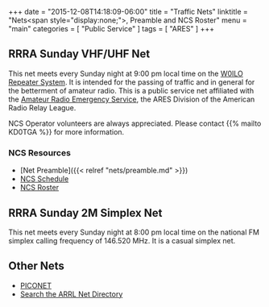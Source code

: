 +++
date = "2015-12-08T14:18:09-06:00"
title = "Traffic Nets"
linktitle = "Nets<span style=\"display:none;\">, Preamble and NCS Roster</span>"
menu = "main"
categories = [ "Public Service" ]
tags = [ "ARES" ]
+++
## RRRA Sunday VHF/UHF Net

This net meets every Sunday night at 9:00 pm local time on the
[W0ILO Repeater System](/radios/#w0ilo-repeaters). It is intended for the
passing of traffic and in general for the betterment of amateur radio.
This is a public service net affiliated with the [Amateur Radio Emergency
Service](http://www.arrl.org/ares), the ARES Division of the American Radio Relay League.

NCS Operator volunteers are always appreciated. Please contact
{{% mailto KD0TGA %}} for more information.

### NCS Resources

* [Net Preamble]({{< relref "nets/preamble.md" >}})
* [NCS Schedule](/dates/ncs-schedule/)
* [NCS Roster](/ncs/)

## RRRA Sunday 2M Simplex Net

This net meets every Sunday night at 8:00 pm local time on the national
FM simplex calling frequency of 146.520 MHz. It is a casual simplex net.

## Other Nets

* [PICONET](http://piconet3925.com/)
* [Search the ARRL Net Directory](http://www.arrl.org/resources/nets/client/netsearch.html)

